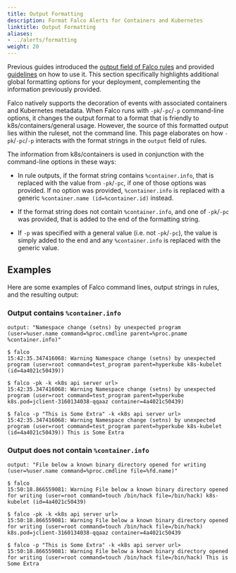 ```yaml
---
title: Output Formatting
description: Format Falco Alerts for Containers and Kubernetes
linktitle: Output Formatting
aliases:
- ../alerts/formatting
weight: 20
---
```


Previous guides introduced the [output field of Falco rules](/docs/rules/basic-elements/#output) and provided [guidelines](/docs/rules/style-guide/#output-fields) on how to use it. This section specifically highlights additional global formatting options for your deployment, complementing the information previously provided.

Falco natively supports the decoration of events with associated containers and Kubernetes metadata. When Falco runs with `-pk`/`-pc`/`-p` command-line options, it changes the output format to a format that is friendly to k8s/containers/general usage. However, the source of this formatted output lies within the ruleset, not the command line. This page elaborates on how `-pk`/`-pc`/`-p` interacts with the format strings in the `output` field of rules.

The information from k8s/containers is used in conjunction with the command-line options in these ways:

* In rule outputs, if the format string contains `%container.info`, that is replaced with the value from `-pk`/`-pc`, if one of those options was provided. If no option was provided, `%container.info` is replaced with a generic `%container.name (id=%container.id)` instead.

* If the format string does not contain `%container.info`, and one of `-pk`/`-pc` was provided, that is added to the end of the formatting string.

* If `-p` was specified with a general value (i.e. not `-pk`/`-pc`), the value is simply added to the end and any `%container.info` is replaced with the generic value.


## Examples

Here are some examples of Falco command lines, output strings in rules, and the resulting output:

### Output contains `%container.info`
```
output: "Namespace change (setns) by unexpected program (user=%user.name command=%proc.cmdline parent=%proc.pname %container.info)"

$ falco
15:42:35.347416068: Warning Namespace change (setns) by unexpected program (user=root command=test_program parent=hyperkube k8s-kubelet (id=4a4021c50439))

$ falco -pk -k <k8s api server url>
15:42:35.347416068: Warning Namespace change (setns) by unexpected program (user=root command=test_program parent=hyperkube k8s.pod=jclient-3160134038-qqaaz container=4a4021c50439)

$ falco -p "This is Some Extra" -k <k8s api server url>
15:42:35.347416068: Warning Namespace change (setns) by unexpected program (user=root command=test_program parent=hyperkube k8s-kubelet (id=4a4021c50439)) This is Some Extra
```

### Output does not contain `%container.info`

```
output: "File below a known binary directory opened for writing (user=%user.name command=%proc.cmdline file=%fd.name)"

$ falco
15:50:18.866559081: Warning File below a known binary directory opened for writing (user=root command=touch /bin/hack file=/bin/hack) k8s-kubelet (id=4a4021c50439)

$ falco -pk -k <k8s api server url>
15:50:18.866559081: Warning File below a known binary directory opened for writing (user=root command=touch /bin/hack file=/bin/hack) k8s.pod=jclient-3160134038-qqaaz container=4a4021c50439

$ falco -p "This is Some Extra" -k <k8s api server url>
15:50:18.866559081: Warning File below a known binary directory opened for writing (user=root command=touch /bin/hack file=/bin/hack) This is Some Extra
```
